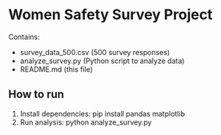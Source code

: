 # Women Safety Survey Project

Contains:
- survey_data_500.csv (500 survey responses)
- analyze_survey.py (Python script to analyze data)
- README.md (this file)

## How to run
1. Install dependencies:
   pip install pandas matplotlib
2. Run analysis:
   python analyze_survey.py
